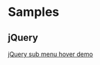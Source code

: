 # Samples
## jQuery
[jQuery sub menu hover demo](https://shawnrong.github.io/demos/front-end-demos/jquery-demos/jquery-sub-menu.html)
